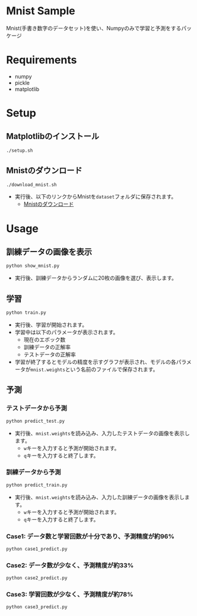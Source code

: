 # Mnist Sample
Mnist(手書き数字のデータセット)を使い、Numpyのみで学習と予測をするパッケージ

# Requirements
- numpy
- pickle
- matplotlib

# Setup
## Matplotlibのインストール
```sh
./setup.sh
```
## Mnistのダウンロード
```sh
./download_mnist.sh
```
- 実行後、以下のリンクからMnistを`dataset`フォルダに保存されます。
    - [Mnistのダウンロード](http://yann.lecun.com/exdb/mnist/)

# Usage
## 訓練データの画像を表示
```sh
python show_mnist.py
```
- 実行後、訓練データからランダムに20枚の画像を選び、表示します。
## 学習
```sh
python train.py
```
- 実行後、学習が開始されます。
- 学習中は以下のパラメータが表示されます。
    - 現在のエポック数
    - 訓練データの正解率
    - テストデータの正解率
- 学習が終了するとモデルの精度を示すグラフが表示され、モデルの各パラメータが`mnist.weights`という名前のファイルで保存されます。
## 予測
### テストデータから予測
```sh
python predict_test.py
```
- 実行後、`mnist.weights`を読み込み、入力したテストデータの画像を表示します。
    - `w`キーを入力すると予測が開始されます。
    - `q`キーを入力すると終了します。

### 訓練データから予測
```sh
python predict_train.py
```
- 実行後、`mnist.weights`を読み込み、入力した訓練データの画像を表示します。
    - `w`キーを入力すると予測が開始されます。
    - `q`キーを入力すると終了します。
### Case1: データ数と学習回数が十分であり、予測精度が約96%
```sh
python case1_predict.py
```
### Case2: データ数が少なく、予測精度が約33%
```sh
python case2_predict.py
```
### Case3: 学習回数が少なく、予測精度が約78%
```sh
python case3_predict.py
```